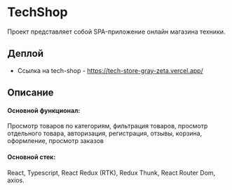# TechShop

Проект представляет собой SPA-приложение онлайн магазина техники.

## Деплой

- Ссылка на tech-shop - https://tech-store-gray-zeta.vercel.app/
## Описание

#### Основной функционал:   
Просмотр товаров по категориям, фильтрация товаров, просмотр
отдельного товара, авторизация, регистрация, отзывы, корзина, оформление, просмотр
заказов 
#### Основной стек:
React, Typescript, React Redux (RTK), Redux Thunk, React Router Dom, axios.

